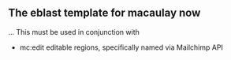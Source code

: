 ## The eblast template for macaulay now
...
This must be used in conjunction with
- mc:edit editable regions, specifically named via Mailchimp API